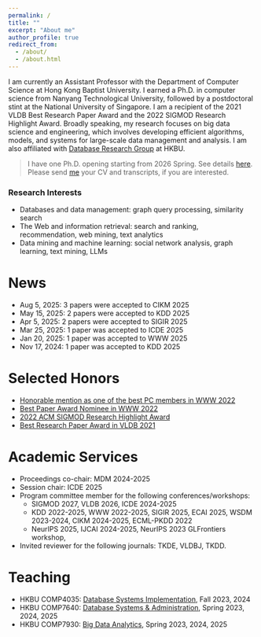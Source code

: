 ```yaml
---
permalink: /
title: ""
excerpt: "About me"
author_profile: true
redirect_from: 
  - /about/
  - /about.html
---
```


I am currently an Assistant Professor with the Department of Computer Science at Hong Kong Baptist University. I earned a Ph.D. in computer science from Nanyang Technological University, followed by a postdoctoral stint at the National University of Singapore. I am a recipient of the 2021 VLDB Best Research Paper Award and the 2022 SIGMOD Research Highlight Award. Broadly speaking, my research focuses on big data science and engineering, which involves developing efficient algorithms, models, and systems for large-scale data management and analysis. I am also affiliated with [Database Research Group](https://www.comp.hkbu.edu.hk/~db/) at HKBU.


> I have one Ph.D. opening starting from 2026 Spring. See details [here](https://renchi.ac.cn/recruit/). Please send [me](mailto:renchi@hkbu.edu.hk) your CV and transcripts, if you are interested.


### Research Interests
- Databases and data management: graph query processing, similarity search 
- The Web and information retrieval: search and ranking, recommendation, web mining, text analytics
- Data mining and machine learning: social network analysis, graph learning, text mining, LLMs

<!-- > I am looking for [Ph.D. students](https://renchi.ac.cn/recruit/), research assistants, and visiting students. Please drop me an email, if you are interested. -->

<!-- UPDATE: I am actively looking for a tenure-track faculty position. Please find my C.V. [here](https://renchi.ac.cn/files/CV.pdf). -->

<!-- I welcome inquiries on potential collaborations on interesting topics. Note that, in the papers, every coauthor needs to make substantial contributions to qualify him/her for authorship, and the order of authors in the byline reflects the magnitude of contribution. -->

News
======
- Aug 5, 2025: 3 papers were accepted to CIKM 2025
- May 15, 2025: 2 papers were accepted to KDD 2025
- Apr 5, 2025: 2 papers were accepted to SIGIR 2025
- Mar 25, 2025: 1 paper was accepted to ICDE 2025
- Jan 20, 2025: 1 paper was accepted to WWW 2025
- Nov 17, 2024: 1 paper was accepted to KDD 2025

<!-- 
- May 17, 2024: 3 papers were accepted to KDD 2024
- Nov 20, 2023: 1 research paper was accepted to SIGMOD 2024
- May 16, 2023: 2 research papers were accepted to KDD 2023
- Feb 23, 2023: 3 research papers were accepted to SIGMOD 2023
- Apr 29, 2022: I received an honorable mention for the outstanding PC members in TheWebConf 2022
- Mar 20, 2022: Our paper "No PANE, No Gain: Scaling Attributed Network Embedding in a Single Server" was selected for the 2022 ACM SIGMOD Research Highlight Award
- Apr 29, 2022: My paper "Efficient and Effective Similarity Search over Bipartite Graphs" was nominated for the best paper award in TheWebConf 2022
- Aug 09, 2021: Our paper titled "Scaling Attributed Network Embedding to Massive Graphs" was selected as the best research paper in VLDB 2021 -->

Selected Honors
======
- [Honorable mention as one of the best PC members in WWW 2022](https://www2022.thewebconf.org/awards/)
- [Best Paper Award Nominee in WWW 2022](https://www2022.thewebconf.org/accepted-papers/)
- [2022 ACM SIGMOD Research Highlight Award](https://sigmodrecord.org/issues/sigmod-record-march-2022/)
- [Best Research Paper Award in VLDB 2021](https://vldb.org/2021/?conference-awards)
<!-- - [ACM SIGMOD 2019 Travel Award](https://sigmod2019.org/grants) -->
<!-- - [10th Prize of KDD Cup 2020 AutoGraph](https://www.4paradigm.com/competition/kddcup2020) -->

Academic Services
======
- Proceedings co-chair: MDM 2024-2025
- Session chair: ICDE 2025
- Program committee member for the following conferences/workshops:
  - SIGMOD 2027, VLDB 2026, ICDE 2024-2025
  - KDD 2022-2025, WWW 2022-2025, SIGIR 2025, ECAI 2025, WSDM 2023-2024, CIKM 2024-2025, ECML-PKDD 2022
  - NeurIPS 2025, IJCAI 2024-2025, NeurIPS 2023 GLFrontiers workshop, 
- Invited reviewer for the following journals: TKDE, VLDBJ, TKDD.
<!-- - Subreviewer or External reviewer for VLDB 2023, CIKM 2022, TheWebConf 2021, ICDM 2021, ICDE 2020, VLDB 2020, KDD 2019, IJCAI 2019, CIKM 2019. -->

<!-- Invited Talks -->
<!-- ====== -->
<!-- - [Efficient Network Embedding for Large-Scale Graph Analysis](). The Hong Kong University of Science and Technology, September 26, 2022. -->
<!-- - [Efficient Network Embeddings for Big Graph Analytics](). Hong Kong Baptist University, August 10, 2022. -->
<!-- - [Efficient Relevance Search over Large Graphs](). The Hong Kong University of Science and Technology (Guangzhou), May 04, 2022. -->
<!-- - [Scaling Attributed Network Embedding to Massive Graphs](). Renmin University of China, August 30, 2021. -->

Teaching
======
- HKBU COMP4035: [Database Systems Implementation](https://www.comp.hkbu.edu.hk/v1/file/course/COMP4035.pdf), Fall 2023, 2024
- HKBU COMP7640: [Database Systems & Administration](https://www.comp.hkbu.edu.hk/v1/file/course/COMP7640.pdf), Spring 2023, 2024, 2025
- HKBU COMP7930: [Big Data Analytics](https://www.comp.hkbu.edu.hk/v1/file/course/COMP7930.pdf), Spring 2023, 2024, 2025


<!-- Doctoral Thesis
======
[Efficient and Scalable Techniques for PageRank-based Graph Analytics](https://hdl.handle.net/10356/145185), Renchi Yang\\
Thesis Committee: [James Cheng](https://www.cse.cuhk.edu.hk/~jcheng), [George Fletcher](https://www.win.tue.nl/~gfletche) and [Ying Zhang](https://profiles.uts.edu.au/ying.zhang) -->
